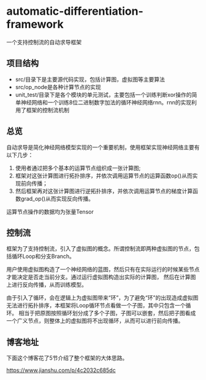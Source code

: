 # automatic-differentiation-framework
一个支持控制流的自动求导框架
## 项目结构
* src/目录下是主要源代码实现，包括计算图，虚拟图等主要算法
* src/op_node是各种计算节点的实现
* unit_test/目录下是各个模块的单元测试，主要包括一个训练判断xor操作的简单神经网络和一个训练8位二进制数字加法的循环神经网络rnn。rnn的实现利用了框架的控制流机制

## 总览
自动求导是简化神经网络模型实现的一个重要机制，使用框架实现神经网络主要有以下几步：

1. 使用者通过把多个基本的运算节点组织成一张计算图;
2. 框架对这张计算图进行拓扑排序，并依次调用运算节点的运算函数op()从而实现前向传播；
3. 然后框架再对这张计算图进行逆拓扑排序，并依次调用运算节点的梯度计算函数grad_op()从而实现反向传播。

运算节点操作的数据均为张量Tensor

## 控制流
框架为了支持控制流，引入了虚拟图的概念。所谓控制流即两种虚拟图的节点，包括循环Loop和分支Branch。

用户使用虚拟图构造了一个神经网络的蓝图，然后只有在实际运行的时候某些节点才能决定是否走当前分支。通过运行虚拟图构造出实际的计算图，
然后在计算图上进行反向传播，从而训练模型。

由于引入了循环，会在逻辑上为虚拟图带来“环”，为了避免“环”的出现造成虚拟图无法进行拓扑排序，本框架将Loop循环节点看做一个子图，其中只包含一个循环。
相当于把原图按照循环划分成了多个子图，子图可以嵌套，然后把子图看成一个广义节点，则整体上的虚拟图将不出现循环，从而可以进行前向传播。

## 博客地址
下面这个博客花了5节介绍了整个框架的大体思路。

https://www.jianshu.com/p/4c2032c685dc
